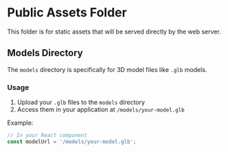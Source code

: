 # Public Assets Folder

This folder is for static assets that will be served directly by the web server.

## Models Directory

The `models` directory is specifically for 3D model files like `.glb` models. 

### Usage

1. Upload your `.glb` files to the `models` directory
2. Access them in your application at `/models/your-model.glb`

Example:
```javascript
// In your React component
const modelUrl = '/models/your-model.glb';
```